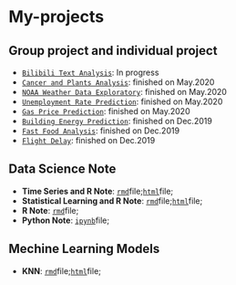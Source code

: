 # My-projects

## Group project and individual project 

* [`Bilibili Text Analysis`](https://github.com/Butterflyer043/My-projects/tree/master/Bilibili-Text%20Anly): In progress 
* [`Cancer and Plants Analysis`](https://github.com/Butterflyer043/My-projects/tree/master/Cancer%20and%20Plants): finished on May.2020
* [`NOAA Weather Data Exploratory`](https://github.com/YatingLiang/Avada-Kedavra): finished on May.2020
* [`Unemployment Rate Prediction`](https://github.com/Butterflyer043/My-projects/tree/master/Unemployment%20Rate): finished on May.2020
* [`Gas Price Prediction`](https://github.com/Butterflyer043/My-projects/tree/master/Gas%20Price%20): finished on May.2020
* [`Building Energy Prediction`](https://github.com/Butterflyer043/My-projects/tree/master/Building%20Energy): finished on Dec.2019
* [`Fast Food Analysis`](https://github.com/Butterflyer043/My-projects/tree/master/Fast%20Food%20Project): finished on Dec.2019
* [`Flight Delay`](https://github.com/Butterflyer043/My-projects/tree/master/Flight%20Delay): finished on Dec.2019

## Data Science Note 

* **Time Series and R Note**: [`rmd`](https://github.com/Butterflyer043/My-projects/blob/master/Note/TS%20note.Rmd)file;[`html`](https://github.com/Butterflyer043/My-projects/blob/master/Note/TS-note.html)file;
* **Statistical Learning and R Note**: [`rmd`](https://github.com/Butterflyer043/My-projects/blob/master/Note/Statistical%20Learning%20Note.Rmd)file;[`html`](https://github.com/Butterflyer043/My-projects/blob/master/Note/Statistical%20Learning%20Note.html)file;
* **R Note**: [`rmd`](https://github.com/Butterflyer043/My-projects/blob/master/Note/Note%20GU%20Class.Rmd)file;
* **Python Note**: [`ipynb`](https://github.com/Butterflyer043/My-projects/blob/master/Note/python%20note.ipynb)file;

## Mechine Learning Models

* **KNN**: [`rmd`](https://github.com/Butterflyer043/My-projects/blob/master/Mechine%20Learning%20Models/Kmeans.Rmd)file;[`html`](https://github.com/Butterflyer043/My-projects/blob/master/Mechine%20Learning%20Models/Kmeans.html)file;
